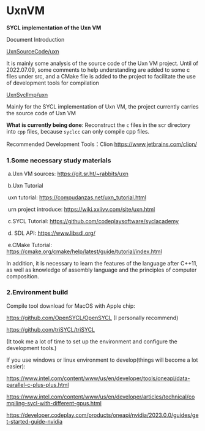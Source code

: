 # UxnVM
**SYCL implementation of the Uxn VM**

Document Introduction



[UxnSourceCode/uxn](https://github.com/Hongbin-Bao/UxnVM-SYCL/tree/main/UxnSourceCode/uxn)

It is mainly some analysis of the source code of the Uxn VM project. Until of 2022.07.09, some comments to help understanding are added to some c files under src, and a CMake file is added to the project to facilitate the use of development tools for compilation



[UxnSyclImp/uxn](https://github.com/Hongbin-Bao/UxnVM-SYCL/tree/main/UxnSyclImp/uxn)

Mainly for the SYCL implementation of Uxn VM, the project currently carries the source code of Uxn VM

**What is currently being done**: Reconstruct the `c` files in the scr directory into `cpp` files, because `syclcc` can only compile cpp files.



Recommended Development Tools：Clion https://www.jetbrains.com/clion/

### 1.Some necessary study materials

​	a.Uxn VM sources: https://git.sr.ht/~rabbits/uxn

​	b.Uxn Tutorial

​				uxn tutorial: https://compudanzas.net/uxn_tutorial.html

​				urn project introduce: https://wiki.xxiivv.com/site/uxn.html

​	c.SYCL Tutorial: https://github.com/codeplaysoftware/syclacademy

​	d. SDL API: https://www.libsdl.org/

​	e.CMake Tutorial: https://cmake.org/cmake/help/latest/guide/tutorial/index.html



In addition, it is necessary to learn the features of the language after C++11, as well as knowledge of assembly language and the principles of computer composition.



### 2.Environment build

Compile tool download for MacOS with Apple chip:

https://github.com/OpenSYCL/OpenSYCL  (I personally recommend)

https://github.com/triSYCL/triSYCL

(It took me a lot of time to set up the environment and configure the development tools.)



If you use windows or linux environment to develop(things will become a lot easier):

https://www.intel.com/content/www/us/en/developer/tools/oneapi/data-parallel-c-plus-plus.html

https://www.intel.com/content/www/us/en/developer/articles/technical/compiling-sycl-with-different-gpus.html

https://developer.codeplay.com/products/oneapi/nvidia/2023.0.0/guides/get-started-guide-nvidia



